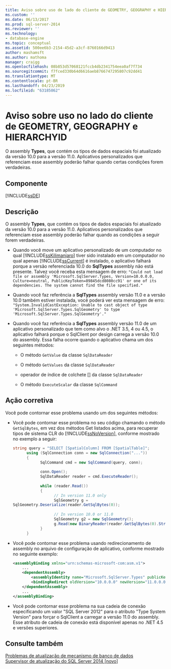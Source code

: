 ```yaml
---
title: Aviso sobre uso de lado do cliente de GEOMETRY, GEOGRAPHY e HIERARCHYID | Microsoft Docs
ms.custom: ''
ms.date: 06/13/2017
ms.prod: sql-server-2014
ms.reviewer: ''
ms.technology:
- database-engine
ms.topic: conceptual
ms.assetid: 500ee6b3-2154-45d2-a3cf-8760166d9413
author: mashamsft
ms.author: mathoma
manager: craigg
ms.openlocfilehash: 08b853d57068121fccb4db2341754eea0af7f734
ms.sourcegitcommit: f7fced330b64d6616aeb8766747295807c92dd41
ms.translationtype: MT
ms.contentlocale: pt-BR
ms.lasthandoff: 04/23/2019
ms.locfileid: "63185862"
---
```

# <a name="warning-about-client-side-usage-of-geometry-geography-and-hierarchyid"></a>Aviso sobre uso no lado do cliente de GEOMETRY, GEOGRAPHY e HIERARCHYID
  O assembly **Types**, que contém os tipos de dados espaciais foi atualizado da versão 10.0 para a versão 11.0. Aplicativos personalizados que referenciam esse assembly poderão falhar quando certas condições forem verdadeiras.  
  
## <a name="component"></a>Componente  
 [!INCLUDE[ssDE](../../includes/ssde-md.md)]  
  
## <a name="description"></a>Descrição  
 O assembly **Types**, que contém os tipos de dados espaciais foi atualizado da versão 10.0 para a versão 11.0. Aplicativos personalizados que referenciam esse assembly poderão falhar quando as condições a seguir forem verdadeiras.  
  
-   Quando você move um aplicativo personalizado de um computador no qual [!INCLUDE[ssKilimanjaro](../../includes/sskilimanjaro-md.md)] tiver sido instalado em um computador no qual apenas [!INCLUDE[ssCurrent](../../includes/sscurrent-md.md)] é instalado, o aplicativo falhará porque a versão referenciada 10.0 do **SqlTypes** assembly não está presente. Talvez você receba esta mensagem de erro: `"Could not load file or assembly 'Microsoft.SqlServer.Types, Version=10.0.0.0, Culture=neutral, PublicKeyToken=89845dcd8080cc91' or one of its dependencies. The system cannot find the file specified."`  
  
-   Quando você faz referência a **SqlTypes** assembly versão 11.0 e a versão 10.0 também estiver instalada, você poderá ver esta mensagem de erro: `"System.InvalidCastException: Unable to cast object of type 'Microsoft.SqlServer.Types.SqlGeometry' to type 'Microsoft.SqlServer.Types.SqlGeometry'."`  
  
-   Quando você faz referência a **SqlTypes** assembly versão 11.0 de um aplicativo personalizado que tem como alvo o .NET 3.5, 4 ou 4.5, o aplicativo falhará porque o SqlClient por design carrega a versão 10.0 do assembly. Essa falha ocorre quando o aplicativo chama um dos seguintes métodos:  
  
    -   O método `GetValue` da classe `SqlDataReader`  
  
    -   O método `GetValues` da classe `SqlDataReader`  
  
    -   operador de índice de colchete [] da classe `SqlDataReader`  
  
    -   O método `ExecuteScalar` da classe `SqlCommand`  
  
## <a name="corrective-action"></a>Ação corretiva  
 Você pode contornar esse problema usando um dos seguintes métodos:  
  
-   Você pode contornar esse problema no seu código chamando o método `GetSqlBytes`, em vez dos métodos Get listados acima, para recuperar tipos de sistema CLR do [!INCLUDE[ssNoVersion](../../includes/ssnoversion-md.md)], conforme mostrado no exemplo a seguir:  
  
    ```csharp  
    string query = "SELECT [SpatialColumn] FROM [SpatialTable]";  
          using (SqlConnection conn = new SqlConnection("..."))  
          {  
                SqlCommand cmd = new SqlCommand(query, conn);  
  
                conn.Open();  
                SqlDataReader reader = cmd.ExecuteReader();  
  
                while (reader.Read())  
                {  
                      // In version 11.0 only  
                      SqlGeometry g =   
    SqlGeometry.Deserialize(reader.GetSqlBytes(0));  
  
                      // In version 10.0 or 11.0  
                      SqlGeometry g2 = new SqlGeometry();  
                      g.Read(new BinaryReader(reader.GetSqlBytes(0).Stream));  
                }  
          }  
    ```  
  
-   Você pode contornar esse problema usando redirecionamento de assembly no arquivo de configuração de aplicativo, conforme mostrado no seguinte exemplo:  
  
    ```xml  
    <assemblyBinding xmlns="urn:schemas-microsoft-com:asm.v1">  
        ...  
        <dependentAssembly>  
            <assemblyIdentity name="Microsoft.SqlServer.Types" publicKeyToken="89845dcd8080cc91" culture="neutral" />  
            <bindingRedirect oldVersion="10.0.0.0" newVersion="11.0.0.0" />  
        </dependentAssembly>  
        ...  
    </assemblyBinding>  
    ```  
  
-   Você pode contornar esse problema na sua cadeia de conexão especificando um valor "SQL Server 2012" para o atributo "Type System Version" para forçar o SqlClient a carregar a versão 11.0 do assembly. Esse atributo de cadeia de conexão está disponível apenas no .NET 4.5 e versões superiores.  
  
## <a name="see-also"></a>Consulte também  
 [Problemas de atualização de mecanismo de banco de dados](../../../2014/sql-server/install/database-engine-upgrade-issues.md)   
 [Supervisor de atualização do SQL Server 2014 &#91;novo&#93;](sql-server-2014-upgrade-advisor.md
)  
  
  
